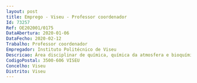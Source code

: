 ```yaml
--- 
layout: post
title: Emprego - Viseu - Professor coordenador
Id: 73257
Ref: OE202001/0175
DataAbertura: 2020-01-06
DataFecho: 2020-02-12
Trabalho: Professor coordenador
Empregador: Instituto Politécnico de Viseu
Descricao: Área disciplinar de química, química da atmosfera e bioquímica
CodigoPostal: 3500-606 VISEU
Concelho: Viseu
Distrito: Viseu
--- 
```

